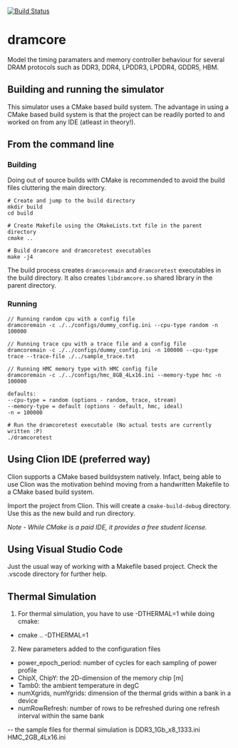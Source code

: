 [![Build Status](https://travis-ci.com/dhiraj113/dramcore.svg?token=xHbe7A99ENsj18UyEG7m&branch=master)](https://travis-ci.com/dhiraj113/dramcore)


# dramcore
Model the timing paramaters and memory controller behaviour for several DRAM protocols such as DDR3, DDR4, LPDDR3, LPDDR4, GDDR5, HBM.


## Building and running the simulator
This simulator uses a CMake based build system. The advantage in using a CMake based build system is that the project can be readily
ported to and worked on from any IDE (atleast in theory!).

## From the command line

### Building
Doing out of source builds with CMake is recommended to avoid the build files cluttering the main directory.

```
# Create and jump to the build directory
mkdir build 
cd build

# Create Makefile using the CMakeLists.txt file in the parent directory
cmake ..

# Build dramcore and dramcoretest executables
make -j4

```

The build process creates `dramcoremain` and `dramcoretest` executables in the build directory.
It also creates `libdramcore.so` shared library in the parent directory. 


### Running

```
// Running random cpu with a config file
dramcoremain -c ./../configs/dummy_config.ini --cpu-type random -n 100000 

// Running trace cpu with a trace file and a config file
dramcoremain -c ./../configs/dummy_config.ini -n 100000 --cpu-type trace --trace-file ./../sample_trace.txt

// Running HMC memory type with HMC config file
dramcoremain -c ./../configs/hmc_8GB_4Lx16.ini --memory-type hmc -n 100000

defaults:
--cpu-type = random (options - random, trace, stream)
--memory-type = default (options - default, hmc, ideal)
-n = 100000

# Run the dramcoretest executable (No actual tests are currently written :P)
./dramcoretest

```

## Using Clion IDE (preferred way)
Clion supports a CMake based buildsystem natively. Infact, being able to use Clion was the motivation behind moving
from a handwritten Makefile to a CMake based build system.

Import the project from Clion. This will create a `cmake-build-debug` directory. Use this as the new build
and run directory.


*Note - While CMake is a paid IDE, it provides a free student license.*


## Using Visual Studio Code
Just the usual way of working with a Makefile based project. Check the .vscode directory for further help.

## Thermal Simulation 
1. For thermal simulation, you have to use -DTHERMAL=1 while doing cmake: 
- cmake .. -DTHERMAL=1

2. New parameters added to the configuration files
- power_epoch_period: number of cycles for each sampling of power profile
- ChipX, ChipY: the 2D-dimension of the memory chip [m]
- Tamb0: the ambient temperature in degC 
- numXgrids, numYgrids: dimension of the thermal grids within a bank in a device
- numRowRefresh: number of rows to be refreshed during one refresh interval within the same bank

-- the sample files for thermal simulation is 
	DDR3_1Gb_x8_1333.ini
	HMC_2GB_4Lx16.ini


